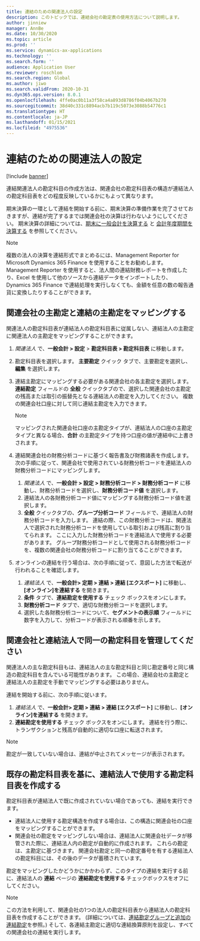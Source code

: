 ```yaml
---
title: 連結のための関連法人の設定
description: このトピックでは、連結会社の勘定表の使用方法について説明します。
author: jinniew
manager: AnnBe
ms.date: 10/30/2020
ms.topic: article
ms.prod: ''
ms.service: dynamics-ax-applications
ms.technology: ''
ms.search.form: ''
audience: Application User
ms.reviewer: roschlom
ms.search.region: Global
ms.author: jiwo
ms.search.validFrom: 2020-10-31
ms.dyn365.ops.version: 8.0.1
ms.openlocfilehash: 4ffe0ac0b11a3f58ca4a893d8786f04b4067b270
ms.sourcegitcommit: 38d40c331c8894acb7b119c5073e3088b54776c1
ms.translationtype: HT
ms.contentlocale: ja-JP
ms.lasthandoff: 01/15/2021
ms.locfileid: "4975536"
---
```

# <a name="set-up-a-subsidiary-legal-entity-for-consolidation"></a>連結のための関連法人の設定

[!include [banner](../includes/banner.md)]

連結関連法人の勘定科目の作成方法は、関連会社の勘定科目表の構造が連結法人の勘定科目表をどの程度反映しているかにもよって異なります。

期末決算の一環として連結を開始する前に、期末決算の準備作業を完了させておきますが、連結が完了するまでは関連会社の決算は行わないようにしてください。 期末決算の詳細については、[期末に一般会計を決算する](close-general-ledger-at-period-end.md) と [会計年度期間を決算する](tasks/close-fiscal-year.md) を参照してください。

> [!NOTE]
>  複数の法人の決算を連結形式でまとめるには、Management Reporter for Microsoft Dynamics 365 Finance を使用することをお勧めします。 Management Reporter を使用すると、法人間の連結財務レポートを作成したり、Excel を使用して他のソースから連結データをインポートしたり、Dynamics 365 Finance で連結処理を実行しなくても、金額を任意の数の報告通貨に変換したりすることができます。

## <a name="map-subsidiary-main-accounts-to-consolidated-main-accounts"></a>関連会社の主勘定と連結の主勘定をマッピングする

関連法人の勘定科目表が連結法人の勘定科目表に従属しない、連結法人の主勘定に関連法人の主勘定をマッピングすることができます。

1. *関連法人* で、**一般会計 \> 設定** \> **勘定科目表 \> 勘定科目表** に移動します。
2. 勘定科目表を選択します。 **主要勘定** クイック タブで、主要勘定を選択し、**編集** を選択します。
3. 連結主勘定にマッピングする必要がある関連会社の各主勘定を選択します。 **連結勘定** フィールドの **全般** クイックタブので、選択した関連会社の主勘定の残高または取引の振替先となる連結法人の勘定を入力してください。 複数の関連会社口座に対して同じ連結主勘定を入力できます。

    > [!NOTE]
    > マッピングされた関連会社口座の主勘定タイプが、連結法人の口座の主勘定タイプと異なる場合、**合計** の主勘定タイプを持つ口座の値が連結中に上書きされます。

4. 連結関連会社の財務分析コードに基づく報告書及び財務諸表を作成します。 次の手順に従って、関連会社で使用されている財務分析コードを連結法人の財務分析コードにマッピングします。

    1. *関連法人* で、**一般会計 \> 設定 \> 財務分析コード \> 財務分析コード** に移動し、財務分析コードを選択し、**財務分析コード値** を選択します。
    2. 連結法人の各財務分析コード値にマッピングする財務分析コード値を選択します。
    3. **全般** クイックタブの、**グループ分析コード** フィールドで、連結法人の財務分析コードを入力します。 連結の際、この財務分析コードは、関連法人で選択された財務分析コードを使用している取引および残高に割り当てられます。 ここに入力した財務分析コードを連結法人で使用する必要があります。 グループ財務分析コードとして使用される財務分析コードを、複数の関連会社の財務分析コードに割り当てることができます。

5. オンラインの連結を行う場合は、次の手順に従って、意図した方法で転送が行われることを確認します。

    1. *連結法人* で、**一般会計\> 定期 \> 連結 \> 連結 \[エクスポート\]** に移動し、**\[オンライン\]を連結する** を開きます。
    2. **条件** タブで、**連結勘定を使用する** チェック ボックスをオンにします。
    3. **財務分析コード** タブで、適切な財務分析コードを選択します。
    4. 選択した各財務分析コードについて、**セグメントの表示順**  フィールドに数字を入力して、分析コードが表示される順番を示します。

## <a name="maintain-the-same-chart-of-accounts-in-the-subsidiary-and-consolidated-legal-entities"></a>関連会社と連結法人で同一の勘定科目を管理してください

関連法人の主な勘定科目もは、連結法人の主な勘定科目と同じ勘定番号と同じ構造の勘定科目を含んでいる可能性があります。 この場合、連結会社の主勘定と連結法人の主勘定を手動でマッピングする必要はありません。

連結を開始する前に、次の手順に従います。

1. *連結法人* で、**一般会計\> 定期 \> 連結 \> 連結 \[エクスポート\]** に移動し、**\[オンライン\]を連結する** を開きます。
2. **連結勘定を使用する** チェック ボックスをオンにします。 連結を行う際に、トランザクションと残高が自動的に適切な口座に転送されます。

> [!NOTE]
> 勘定が一致していない場合は、連結が中止されてメッセージが表示されます。

## <a name="create-a-chart-of-accounts-for-the-consolidated-legal-entity-based-on-an-existing-chart-of-accounts"></a>既存の勘定科目表を基に、連結法人で使用する勘定科目表を作成する

勘定科目表が連結法人で既に作成されていない場合であっても、連結を実行できます。

- 連結法人に使用する勘定構造を作成する場合は、この構造に関連会社の口座をマッピングすることができます。
- 関連会社の勘定をマッピングしない場合は、連結法人に関連会社データが移管された際に、連結法人内の勘定が自動的に作成されます。 これらの勘定は、主勘定に基づきます。 関連会社勘定と同一の勘定番号を有する連結法人の勘定科目には、その後のデータが蓄積されています。

勘定をマッピングしたかどうかにかかわらず、このタイプの連結を実行する前に、連結法人の **連結** ページの **連結勘定を使用する** チェックボックスをオフにしてください。

> [!NOTE]
> この方法を利用して、関連会社の1つの法人の勘定科目表から連結法人の勘定科目表を作成することができます。 (詳細については、[連結勘定グループと追加の連結勘定](../budgeting/consolidation-account-groups-consolidation-accounts.md)を参照。)  そして、各連結主勘定に適切な連結換算原則を設定し、すべての関連会社の連結を実行します。
